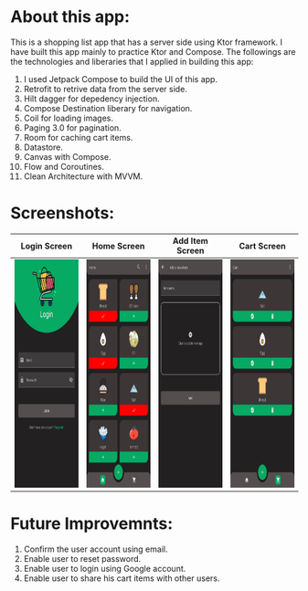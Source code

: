 # About this app:
This is a shopping list app that has a server side using Ktor framework. I have built this app mainly to practice Ktor and Compose.
The followings are the technologies and liberaries that I applied in building this app:
1) I used Jetpack Compose to build the UI of this app.
2) Retrofit to retrive data from the server side.
3) Hilt dagger for depedency injection.
4) Compose Destination liberary for navigation. 
5) Coil for loading images.
6) Paging 3.0 for pagination.
7) Room for caching cart items.
8) Datastore.
9) Canvas with Compose.
10) Flow and Coroutines.
11) Clean Architecture with MVVM.

# Screenshots:

Login Screen               |  Home Screen              | Add Item Screen           | Cart Screen
:-------------------------:|:-------------------------:|:-------------------------:|:-------------------------:
<img src="https://github.com/om2013ab/ShoppingListApp/blob/master/WhatsApp%20Image%202022-04-11%20at%2011.44.57%20PM%20(1).jpeg" width="200" height="400" /> | <img src="https://github.com/om2013ab/ShoppingListApp/blob/master/WhatsApp%20Image%202022-04-11%20at%2011.44.56%20PM.jpeg" width="200" height="400" /> | <img src="https://github.com/om2013ab/ShoppingListApp/blob/master/WhatsApp%20Image%202022-04-11%20at%2011.44.57%20PM%20(2).jpeg" width="200" height="400" /> | <img src="https://github.com/om2013ab/ShoppingListApp/blob/master/WhatsApp%20Image%202022-04-11%20at%2011.44.57%20PM.jpeg" width="200" height="400" />

# Future Improvemnts:
1) Confirm the user account using email.
2) Enable user to reset password.
3) Enable user to login using Google account.
4) Enable user to share his cart items with other users. 
